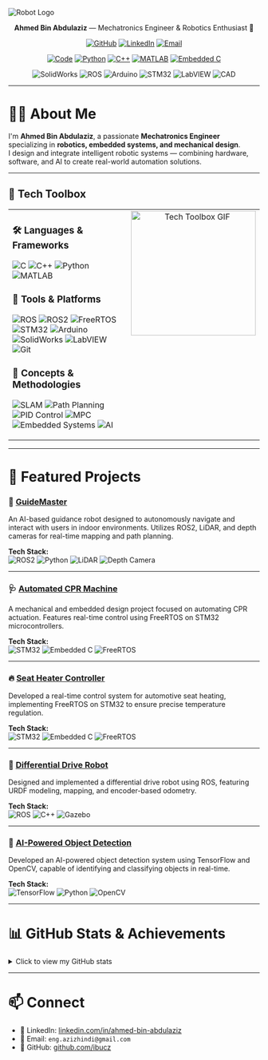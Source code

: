 <!-- Optional header image: replace the URL below with your own animated or static banner -->
<!-- ![Robot Banner](https://raw.githubusercontent.com/ibucz/ibucz/master/images/robot-banner.gif) -->

![Robot Logo](https://raw.githubusercontent.com/ibucz/ibucz/master/images/robot.svg)

<p align="center">
  <strong>Ahmed Bin Abdulaziz</strong> — Mechatronics Engineer & Robotics Enthusiast 🤖
</p>

<p align="center">
  <a href="https://github.com/ibucz" target="_blank"><img alt="GitHub" src="https://img.shields.io/badge/-@ibucz-181717?style=flat-square&logo=GitHub&logoColor=white"></a>
  <a href="https://www.linkedin.com/in/ahmed-bin-abdulaziz" target="_blank"><img alt="LinkedIn" src="https://img.shields.io/badge/-LinkedIn-0077B5?style=flat-square&logo=Linkedin&logoColor=white"></a>
  <a href="mailto:eng.azizhindi@gmail.com" target="_blank"><img alt="Email" src="https://img.shields.io/badge/-Email-D14836?style=flat-square&logo=Gmail&logoColor=white"></a>
</p>

<p align="center">
  <a href="https://github.com/ibucz?tab=repositories" target="_blank"><img alt="Code" src="https://img.shields.io/badge/-code-000000?style=flat-square&logo=Plex&logoColor=white"></a>
  <a href="https://github.com/ibucz?tab=repositories&language=python" target="_blank"><img alt="Python" src="https://img.shields.io/badge/-Python-3776AB?style=flat-square&logo=Python&logoColor=white"></a>
  <a href="https://github.com/ibucz?tab=repositories&language=cpp" target="_blank"><img alt="C++" src="https://img.shields.io/badge/-C%2B%2B-00599C?style=flat-square&logo=C%2B%2B&logoColor=white"></a>
  <a href="https://github.com/ibucz?tab=repositories&language=matlab" target="_blank"><img alt="MATLAB" src="https://img.shields.io/badge/-MATLAB-0076A8?style=flat-square&logo=Mathworks&logoColor=white"></a>
  <a href="https://github.com/ibucz?tab=repositories&language=c" target="_blank"><img alt="Embedded C" src="https://img.shields.io/badge/-Embedded_C-444?style=flat-square&logo=C&logoColor=white"></a>
</p>

<p align="center">
  <!-- Mechatronics / Robotics tool badges -->
  <img alt="SolidWorks" src="https://img.shields.io/badge/-SolidWorks-1C82B4?style=flat-square">
  <img alt="ROS" src="https://img.shields.io/badge/-ROS-22314F?style=flat-square">
  <img alt="Arduino" src="https://img.shields.io/badge/-Arduino-00979D?style=flat-square">
  <img alt="STM32" src="https://img.shields.io/badge/-STM32-2F5A9D?style=flat-square">
  <img alt="LabVIEW" src="https://img.shields.io/badge/-LabVIEW-FFB300?style=flat-square">
  <img alt="CAD" src="https://img.shields.io/badge/-CAD-555?style=flat-square">
</p>

---

# 👨‍🔧 About Me
I'm **Ahmed Bin Abdulaziz**, a passionate **Mechatronics Engineer** specializing in **robotics, embedded systems, and mechanical design**.  
I design and integrate intelligent robotic systems — combining hardware, software, and AI to create real-world automation solutions.

---
## 🧰 Tech Toolbox

<table>
<tr>
  <!-- Left column: Languages, Tools & Concepts -->
  <td valign="top">

### 🛠️ Languages & Frameworks
![C](https://img.shields.io/badge/C-00599C?style=flat-square&logo=c&logoColor=white)
![C++](https://img.shields.io/badge/C%2B%2B-00599C?style=flat-square&logo=c%2B%2B&logoColor=white)
![Python](https://img.shields.io/badge/Python-3776AB?style=flat-square&logo=python&logoColor=white)
![MATLAB](https://img.shields.io/badge/MATLAB-0076A8?style=flat-square&logo=mathworks&logoColor=white)

### 🧩 Tools & Platforms
![ROS](https://img.shields.io/badge/ROS-22314F?style=flat-square&logo=ros&logoColor=white)
![ROS2](https://img.shields.io/badge/ROS2-22314F?style=flat-square&logo=ros&logoColor=white)
![FreeRTOS](https://img.shields.io/badge/FreeRTOS-555?style=flat-square)
![STM32](https://img.shields.io/badge/STM32-2F5A9D?style=flat-square)
![Arduino](https://img.shields.io/badge/Arduino-00979D?style=flat-square)
![SolidWorks](https://img.shields.io/badge/SolidWorks-1C82B4?style=flat-square)
![LabVIEW](https://img.shields.io/badge/LabVIEW-FFB300?style=flat-square)
![Git](https://img.shields.io/badge/Git-F05032?style=flat-square&logo=git&logoColor=white)

### 🧠 Concepts & Methodologies
![SLAM](https://img.shields.io/badge/SLAM-555?style=flat-square)
![Path Planning](https://img.shields.io/badge/Path_Planning-555?style=flat-square)
![PID Control](https://img.shields.io/badge/PID_Control-555?style=flat-square)
![MPC](https://img.shields.io/badge/MPC-555?style=flat-square)
![Embedded Systems](https://img.shields.io/badge/Embedded_Systems-555?style=flat-square)
![AI](https://img.shields.io/badge/AI-555?style=flat-square)

  </td>

  <!-- Right column: GIF -->
  <td valign="top" align="center">
    <img src="https://github.com/demartini/demartini/blob/0ad67940b3274d7c5f94ca8d207e6c5c58155beb/code.gif" width="250" alt="Tech Toolbox GIF">
  </td>
</tr>
</table>



---

# 🚀 Featured Projects

### 🤖 [GuideMaster](https://github.com/ibucz/GuideMaster)
An AI-based guidance robot designed to autonomously navigate and interact with users in indoor environments. Utilizes ROS2, LiDAR, and depth cameras for real-time mapping and path planning.

**Tech Stack:**  
![ROS2](https://img.shields.io/badge/ROS2-22314F?style=flat-square&logo=ros&logoColor=white) 
![Python](https://img.shields.io/badge/Python-3776AB?style=flat-square&logo=python&logoColor=white) 
![LiDAR](https://img.shields.io/badge/LiDAR-555?style=flat-square) 
![Depth Camera](https://img.shields.io/badge/Depth_Camera-555?style=flat-square)

---

### 🩺 [Automated CPR Machine](https://github.com/ibucz/Automated-CPR-Machine)
A mechanical and embedded design project focused on automating CPR actuation. Features real-time control using FreeRTOS on STM32 microcontrollers.

**Tech Stack:**  
![STM32](https://img.shields.io/badge/STM32-2F5A9D?style=flat-square) 
![Embedded C](https://img.shields.io/badge/Embedded_C-444?style=flat-square&logo=c&logoColor=white) 
![FreeRTOS](https://img.shields.io/badge/FreeRTOS-555?style=flat-square)

---

### 🔥 [Seat Heater Controller](https://github.com/ibucz/Seat-Heater-FreeRTOS)
Developed a real-time control system for automotive seat heating, implementing FreeRTOS on STM32 to ensure precise temperature regulation.

**Tech Stack:**  
![STM32](https://img.shields.io/badge/STM32-2F5A9D?style=flat-square) 
![Embedded C](https://img.shields.io/badge/Embedded_C-444?style=flat-square&logo=c&logoColor=white) 
![FreeRTOS](https://img.shields.io/badge/FreeRTOS-555?style=flat-square)

---

### 🤖 [Differential Drive Robot](https://github.com/ibucz/Differential-Drive-Robot)
Designed and implemented a differential drive robot using ROS, featuring URDF modeling, mapping, and encoder-based odometry.

**Tech Stack:**  
![ROS](https://img.shields.io/badge/ROS-22314F?style=flat-square&logo=ros&logoColor=white) 
![C++](https://img.shields.io/badge/C%2B%2B-00599C?style=flat-square&logo=c%2B%2B&logoColor=white) 
![Gazebo](https://img.shields.io/badge/Gazebo-555?style=flat-square)

---

### 🧠 [AI-Powered Object Detection](https://github.com/ibucz/AI-Object-Detection)
Developed an AI-powered object detection system using TensorFlow and OpenCV, capable of identifying and classifying objects in real-time.

**Tech Stack:**  
![TensorFlow](https://img.shields.io/badge/TensorFlow-FF6F00?style=flat-square&logo=tensorflow&logoColor=white) 
![Python](https://img.shields.io/badge/Python-3776AB?style=flat-square&logo=python&logoColor=white) 
![OpenCV](https://img.shields.io/badge/OpenCV-555?style=flat-square)


---

# 📊 GitHub Stats & Achievements

<details>
<summary>Click to view my GitHub stats</summary>
<p align="center">

<table>
<tr>
<td align="center">
  <!-- GitHub Stats -->
  <img alt="Ahmed's GitHub Stats" src="https://github-readme-stats.vercel.app/api?username=ibucz&show_icons=true&count_private=true&hide_border=false&title_color=00BFFF&icon_color=FF69B4&text_color=555&bg_color=0d1117" width="300"/>
</td>
<td align="center">
  <!-- Top Languages -->
  <img alt="Top Languages" src="https://github-readme-stats.vercel.app/api/top-langs/?username=ibucz&layout=compact&hide=html&hide_border=false&title_color=00BFFF&text_color=555&bg_color=0d1117" width="300"/>
</td>
<td align="center">
  <!-- GitHub Streak -->
  <img alt="GitHub Streak" src="https://github-readme-streak-stats.herokuapp.com/?user=ibucz&theme=dark&hide_border=false" width="300"/>
</td>
</tr>
</table>

<br>

<!-- GitHub Trophy Achievements -->
<p align="center">
<img src="https://github-profile-trophy.vercel.app/?username=ibucz&theme=onedark&row=1&column=7&margin-w=15" alt="GitHub Trophies"/>
</p>

</details>



---

# 📫 Connect
- 💼 LinkedIn: [linkedin.com/in/ahmed-bin-abdulaziz](https://www.linkedin.com/in/ahmed-bin-abdulaziz)  
- 📧 Email: `eng.azizhindi@gmail.com`  
- 🧠 GitHub: [github.com/ibucz](https://github.com/ibucz)
